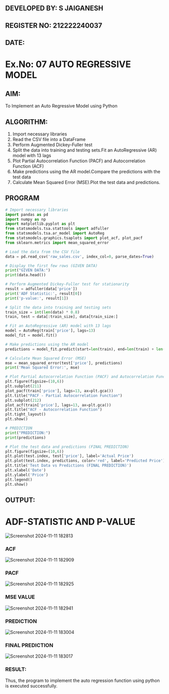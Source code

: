 ## DEVELOPED BY: S JAIGANESH
## REGISTER NO: 212222240037
## DATE:

# Ex.No: 07                                       AUTO REGRESSIVE MODEL

## AIM:
To Implement an Auto Regressive Model using Python
## ALGORITHM:
1. Import necessary libraries
2. Read the CSV file into a DataFrame
3. Perform Augmented Dickey-Fuller test
4. Split the data into training and testing sets.Fit an AutoRegressive (AR) model with 13 lags
5. Plot Partial Autocorrelation Function (PACF) and Autocorrelation Function (ACF)
6. Make predictions using the AR model.Compare the predictions with the test data
7. Calculate Mean Squared Error (MSE).Plot the test data and predictions.
## PROGRAM
```python
# Import necessary libraries
import pandas as pd
import numpy as np
import matplotlib.pyplot as plt
from statsmodels.tsa.stattools import adfuller
from statsmodels.tsa.ar_model import AutoReg
from statsmodels.graphics.tsaplots import plot_acf, plot_pacf
from sklearn.metrics import mean_squared_error

# Load the data from the CSV file
data = pd.read_csv('raw_sales.csv', index_col=0, parse_dates=True)

# Display the first few rows (GIVEN DATA)
print("GIVEN DATA:")
print(data.head())

# Perform Augmented Dickey-Fuller test for stationarity
result = adfuller(data['price'])
print('ADF Statistic:', result[0])
print('p-value:', result[1])

# Split the data into training and testing sets
train_size = int(len(data) * 0.8)
train, test = data[:train_size], data[train_size:]

# Fit an AutoRegressive (AR) model with 13 lags
model = AutoReg(train['price'], lags=13)
model_fit = model.fit()

# Make predictions using the AR model
predictions = model_fit.predict(start=len(train), end=len(train) + len(test) - 1, dynamic=False)

# Calculate Mean Squared Error (MSE)
mse = mean_squared_error(test['price'], predictions)
print('Mean Squared Error:', mse)

# Plot Partial Autocorrelation Function (PACF) and Autocorrelation Function (ACF)
plt.figure(figsize=(10,6))
plt.subplot(211)
plot_pacf(train['price'], lags=13, ax=plt.gca())
plt.title("PACF - Partial Autocorrelation Function")
plt.subplot(212)
plot_acf(train['price'], lags=13, ax=plt.gca())
plt.title("ACF - Autocorrelation Function")
plt.tight_layout()
plt.show()

# PREDICTION
print("PREDICTION:")
print(predictions)

# Plot the test data and predictions (FINAL PREDICTION)
plt.figure(figsize=(10,6))
plt.plot(test.index, test['price'], label='Actual Price')
plt.plot(test.index, predictions, color='red', label='Predicted Price')
plt.title('Test Data vs Predictions (FINAL PREDICTION)')
plt.xlabel('Date')
plt.ylabel('Price')
plt.legend()
plt.show()
```
## OUTPUT:

# ADF-STATISTIC AND P-VALUE
![Screenshot 2024-11-11 182813](https://github.com/user-attachments/assets/c8dc60ff-0c0f-4ff5-bef6-264b0d76c7d3)


### ACF
![Screenshot 2024-11-11 182909](https://github.com/user-attachments/assets/48a95252-fe29-4745-b5dc-b500198ad4d0)

### PACF
![Screenshot 2024-11-11 182925](https://github.com/user-attachments/assets/3f93cfe6-0977-42d6-94cc-7d391e8e5650)


### MSE VALUE
![Screenshot 2024-11-11 182941](https://github.com/user-attachments/assets/759f0325-8215-4ffa-9540-7363642bdf06)


### PREDICTION
![Screenshot 2024-11-11 183004](https://github.com/user-attachments/assets/60a61a4b-4120-4150-afa3-dc3022bfac0c)


### FINAL PREDICTION
![Screenshot 2024-11-11 183017](https://github.com/user-attachments/assets/d0e52042-fa42-44da-b162-6f56dfdc9389)


### RESULT:
Thus, the program to implement the auto regression function using python is executed successfully.
